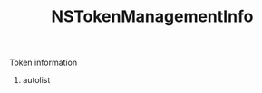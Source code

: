 ﻿---
uid: crmscript_ref_NSTokenManagementInfo
title: NSTokenManagementInfo
intellisense: Void.NSTokenManagementInfo
keywords: NSTokenManagementInfo
so.topic: reference
---

Token information

1. autolist 

